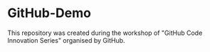 # GitHub-Demo
This repository was created during the workshop of "GitHub Code Innovation Series" organised by GitHub.
